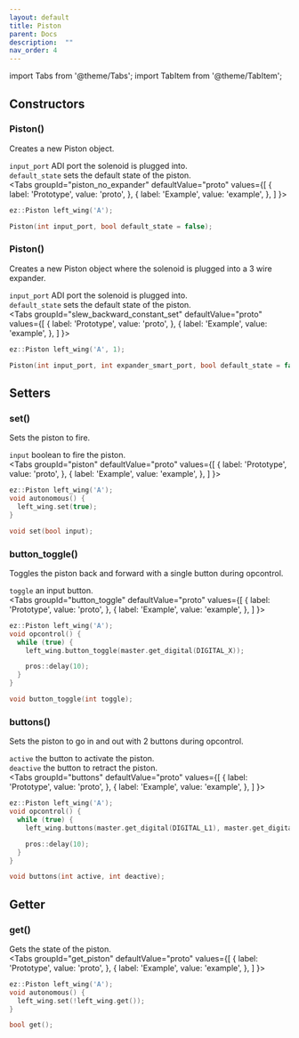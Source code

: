 ```yaml
---
layout: default
title: Piston
parent: Docs
description:  ""
nav_order: 4
---
```

import Tabs from '@theme/Tabs';
import TabItem from '@theme/TabItem';



## Constructors


### Piston()
Creates a new Piston object.  

`input_port` ADI port the solenoid is plugged into.  
`default_state` sets the default state of the piston.    
<Tabs
  groupId="piston_no_expander"
  defaultValue="proto"
  values={[
    { label: 'Prototype',  value: 'proto', },
    { label: 'Example',  value: 'example', },
  ]
}>

<TabItem value="example">

```cpp
ez::Piston left_wing('A');
```

</TabItem>

<TabItem value="proto">

```cpp
Piston(int input_port, bool default_state = false);
```

</TabItem>
</Tabs>



### Piston()
Creates a new Piston object where the solenoid is plugged into a 3 wire expander.  

`input_port` ADI port the solenoid is plugged into.  
`default_state` sets the default state of the piston.    
<Tabs
  groupId="slew_backward_constant_set"
  defaultValue="proto"
  values={[
    { label: 'Prototype',  value: 'proto', },
    { label: 'Example',  value: 'example', },
  ]
}>

<TabItem value="example">

```cpp
ez::Piston left_wing('A', 1);
```

</TabItem>

<TabItem value="proto">

```cpp
Piston(int input_port, int expander_smart_port, bool default_state = false);
```

</TabItem>
</Tabs>


## Setters

### set()
Sets the piston to fire.  

`input` boolean to fire the piston.       
<Tabs
  groupId="piston"
  defaultValue="proto"
  values={[
    { label: 'Prototype',  value: 'proto', },
    { label: 'Example',  value: 'example', },
  ]
}>

<TabItem value="example">

```cpp
ez::Piston left_wing('A');
void autonomous() {
  left_wing.set(true);
}
```

</TabItem>

<TabItem value="proto">

```cpp
void set(bool input);
```

</TabItem>
</Tabs>





### button_toggle()
Toggles the piston back and forward with a single button during opcontrol.

`toggle` an input button.       
<Tabs
  groupId="button_toggle"
  defaultValue="proto"
  values={[
    { label: 'Prototype',  value: 'proto', },
    { label: 'Example',  value: 'example', },
  ]
}>

<TabItem value="example">

```cpp
ez::Piston left_wing('A');
void opcontrol() {
  while (true) {
    left_wing.button_toggle(master.get_digital(DIGITAL_X));

    pros::delay(10);
  }
}
```

</TabItem>

<TabItem value="proto">

```cpp
void button_toggle(int toggle);
```

</TabItem>
</Tabs>



### buttons()
Sets the piston to go in and out with 2 buttons during opcontrol.  

`active` the button to activate the piston.   
`deactive` the button to retract the piston.         
<Tabs
  groupId="buttons"
  defaultValue="proto"
  values={[
    { label: 'Prototype',  value: 'proto', },
    { label: 'Example',  value: 'example', },
  ]
}>

<TabItem value="example">

```cpp
ez::Piston left_wing('A');
void opcontrol() {
  while (true) {
    left_wing.buttons(master.get_digital(DIGITAL_L1), master.get_digital(DIGITAL_L2));

    pros::delay(10);
  }
}
```

</TabItem>

<TabItem value="proto">

```cpp
void buttons(int active, int deactive);
```

</TabItem>
</Tabs>


## Getter

### get()
Gets the state of the piston.       
<Tabs
  groupId="get_piston"
  defaultValue="proto"
  values={[
    { label: 'Prototype',  value: 'proto', },
    { label: 'Example',  value: 'example', },
  ]
}>

<TabItem value="example">

```cpp
ez::Piston left_wing('A');
void autonomous() {
  left_wing.set(!left_wing.get());
}
```

</TabItem>

<TabItem value="proto">

```cpp
bool get();
```

</TabItem>
</Tabs>